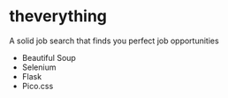 # theverything
A solid job search that finds you perfect job opportunities
- Beautiful Soup
- Selenium
- Flask
- Pico.css
